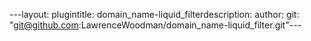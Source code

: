 ---layout: plugintitle: domain_name-liquid_filterdescription: author: git: "git@github.com:LawrenceWoodman/domain_name-liquid_filter.git"---